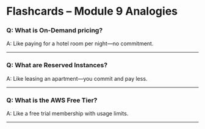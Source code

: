 # Flashcards – Module 9 Analogies

### Q: What is On-Demand pricing?
A: Like paying for a hotel room per night—no commitment.

---

### Q: What are Reserved Instances?
A: Like leasing an apartment—you commit and pay less.

---

### Q: What is the AWS Free Tier?
A: Like a free trial membership with usage limits.

---

